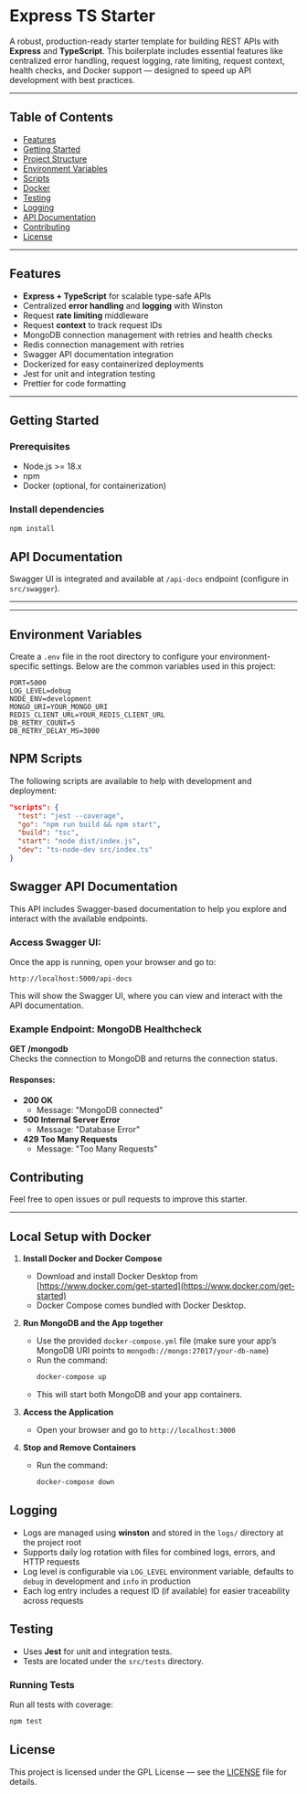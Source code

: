 # Express TS Starter

A robust, production-ready starter template for building REST APIs with **Express** and **TypeScript**. This boilerplate includes essential features like centralized error handling, request logging, rate limiting, request context, health checks, and Docker support — designed to speed up API development with best practices.

---
## Table of Contents

- [Features](#features)
- [Getting Started](#getting-started)
- [Project Structure](#project-structure)
- [Environment Variables](#environment-variables)
- [Scripts](#scripts)
- [Docker](#docker)
- [Testing](#testing)
- [Logging](#logging)
- [API Documentation](#api-documentation)
- [Contributing](#contributing)
- [License](#license)

---
## Features

- **Express + TypeScript** for scalable type-safe APIs
- Centralized **error handling** and **logging** with Winston
- Request **rate limiting** middleware
- Request **context** to track request IDs
- MongoDB connection management with retries and health checks
- Redis connection management with retries
- Swagger API documentation integration
- Dockerized for easy containerized deployments
- Jest for unit and integration testing
- Prettier for code formatting

---

## Getting Started

### Prerequisites

- Node.js >= 18.x
- npm 
- Docker (optional, for containerization)

### Install dependencies

```bash
npm install
```

## API Documentation

Swagger UI is integrated and available at `/api-docs` endpoint (configure in `src/swagger`).

---

---

## Environment Variables

Create a `.env` file in the root directory to configure your environment-specific settings. Below are the common variables used in this project:

```env
PORT=5000
LOG_LEVEL=debug
NODE_ENV=development
MONGO_URI=YOUR_MONGO_URI
REDIS_CLIENT_URL=YOUR_REDIS_CLIENT_URL
DB_RETRY_COUNT=5
DB_RETRY_DELAY_MS=3000
```

## NPM Scripts

The following scripts are available to help with development and deployment:

```json
"scripts": {
  "test": "jest --coverage",
  "go": "npm run build && npm start",
  "build": "tsc",
  "start": "node dist/index.js",
  "dev": "ts-node-dev src/index.ts"
}
```

## Swagger API Documentation

This API includes Swagger-based documentation to help you explore and interact with the available endpoints.

### Access Swagger UI:

Once the app is running, open your browser and go to:

```
http://localhost:5000/api-docs
```

This will show the Swagger UI, where you can view and interact with the API documentation.

### Example Endpoint: MongoDB Healthcheck

**GET /mongodb**  
Checks the connection to MongoDB and returns the connection status.

#### Responses:
- **200 OK**
   - Message: "MongoDB connected"
- **500 Internal Server Error**
   - Message: "Database Error"
- **429 Too Many Requests**
   - Message: "Too Many Requests"



## Contributing

Feel free to open issues or pull requests to improve this starter.

---

## Local Setup with Docker

1. **Install Docker and Docker Compose**
    - Download and install Docker Desktop from [https://www.docker.com/get-started](https://www.docker.com/get-started)
    - Docker Compose comes bundled with Docker Desktop.

2. **Run MongoDB and the App together**
    - Use the provided `docker-compose.yml` file (make sure your app’s MongoDB URI points to `mongodb://mongo:27017/your-db-name`)
    - Run the command:
      ```bash
      docker-compose up
      ```  
    - This will start both MongoDB and your app containers.

3. **Access the Application**
    - Open your browser and go to `http://localhost:3000`

4. **Stop and Remove Containers**
    - Run the command:
      ```bash
      docker-compose down
      ```

## Logging

- Logs are managed using **winston** and stored in the `logs/` directory at the project root
- Supports daily log rotation with files for combined logs, errors, and HTTP requests
- Log level is configurable via `LOG_LEVEL` environment variable, defaults to `debug` in development and `info` in production
- Each log entry includes a request ID (if available) for easier traceability across requests

## Testing

- Uses **Jest** for unit and integration tests.
- Tests are located under the `src/tests` directory.

### Running Tests

Run all tests with coverage:

```bash
npm test
```

## License

This project is licensed under the GPL License — see the [LICENSE](LICENSE) file for details.

